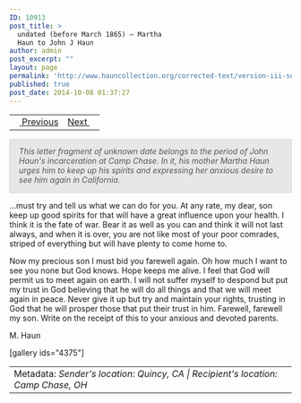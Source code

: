 ```yaml
---
ID: 10913
post_title: >
  undated (before March 1865) – Martha
  Haun to John J Haun
author: admin
post_excerpt: ""
layout: page
permalink: 'http://www.hauncollection.org/corrected-text/version-iii-series-ii/undated-before-march-1865-martha-haun-to-john-j-haun%e2%80%a8/'
published: true
post_date: 2014-10-08 01:37:27
---
```

<table style="width: 100%;">
<tbody>
<tr>
<td style="text-align: left;"><a title="February 24 1865" href="http://www.hauncollection.org/version-3/version-iii-series-ii/february-24-1865-john-j-haun-to-mollie-burns%E2%80%A8/"><img src="https://lh3.googleusercontent.com/-EFJpxxNiPNw/VqgtWBCZrMI/AAAAAAAAAFU/WfY4lPFWWkg/s800-Ic42/Soeb-Plain-Arrows-8-10px.png" alt="" width="10" height="10" /> Previous</a></td>
<td style="text-align: right;"><a title="March 30 1865" href="http://www.hauncollection.org/version-3/version-iii-series-ii/march-30-1865-john-j-haun-to-mollie-bruns%E2%80%A8/">Next <img src="https://lh3.googleusercontent.com/-67k0cYlpXHw/VqgtWKz1MXI/AAAAAAAAAFU/k9PW_Piyurk/s800-Ic42/Soeb-Plain-Arrows-5-10px.png" alt="" width="10" height="10" />
</a></td>
</tr>
</tbody>
</table>
<p style="padding: 12px 16px 14px 16px; color: #555555; background-color: #e8e7e7; border: #d2d0cf 1px solid;"><em>This letter fragment of unknown date belongs to the period of John Haun's incarceration at Camp Chase. In it, his mother Martha Haun urges him to keep up his spirits and expressing her anxious desire to see him again in California.
</em></p>
...must try and tell us what we can do for you. At any rate, my dear, son keep up good spirits for that will have a great influence upon your health. I think it is the fate of war. Bear it as well as you can and think it will not last always, and when it is over, you are not like most of your poor comrades, striped of everything but will have plenty to come home to.

Now my precious son I must bid you farewell again. Oh how much I want to see you none but God knows. Hope keeps me alive. I feel that God will permit us to meet again on earth. I will not suffer myself to despond but put my trust in God believing that he will do all things and that we will meet again in peace. Never give it up but try and maintain your rights, trusting in God that he will prosper those that put their trust in him. Farewell, farewell my son. Write on the receipt of this to your anxious and devoted parents.

M. Haun

[gallery ids="4375"]
<table style="width: 100%;">
<tbody>
<tr>
<td>Metadata: <em>Sender's location: Quincy, CA | Recipient's location: Camp Chase, OH</em></td>
</tr>
</tbody>
</table>